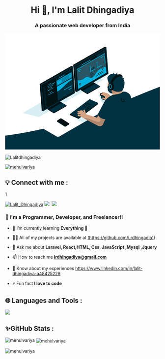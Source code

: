 <h1 align="center">Hi 👋, I'm Lalit Dhingadiya</h1>
<h3 align="center">A passionate web developer from India</h3>


![code](https://github.com/MehulVariya/Happy-Valentine-Day-Wishes/blob/main/image_code.gif)

<p align="left"> <img src="https://komarev.com/ghpvc/?username=lalitdhingadiya&label=Profile%20views&color=0e75b6&style=flat" alt="Lalitdhingadiya" /> </p>

<p align="left"> <a href="https://github.com/ryo-ma/github-profile-trophy"><img src="https://github-profile-trophy.vercel.app/?username=mehulvariya" alt="mehulvariya" /></a>
</p>

## 💡 Connect with me :
1
<p align="left"> <a href="https://twitter.com/Lalit_Dhingadiya" target="blank"><img src="https://img.shields.io/twitter/follow/Lalit_Dhingadiya?logo=twitter&style=for-the-badge" alt="Lalit_Dhingadiya" /></a> 
<a href="https://linkedin.com/in/Lalit-Dhingadiya"><img src="https://img.shields.io/badge/-Lalit%20Dhingadiya-0077B5?style=for-the-badge&logo=Linkedin&logoColor=white"/></a>&nbsp 
<a href="mailto:lrdhingadiya@gmail.com">
    <img src="https://img.shields.io/badge/-Gmail-c14438?style=for-the-badge&logo=Gmail&logoColor=white&link=mailto:lrdhingadiya@gmail.com" />
  </a>
</p>

<h3> 🧑 I'm a Programmer, Developer, and Freelancer!!</h3>

- 🌱 I’m currently learning **Everything 🤣**

- 👨‍💻 All of my projects are available at [(https://github.com/Lrdhingadia1)](https://github.com/Lrdhingadia1)

- 💬 Ask me about **Laravel, React,HTML, Css, JavaScript ,Mysql ,Jquery**

- 📫 How to reach me **lrdhingadiya@gmail.com**

- 📄 Know about my experiences https://www.linkedin.com/in/lalit-dhingadiya-a48425229
- ⚡ Fun fact **I love to code**

<!--<h3 align="left">Connect with me:</h3>
<p align="left">


<a href="https://twitter.com/Lalit_Dhingadiya" target="blank"><img align="center" src="https://raw.githubusercontent.com/rahuldkjain/github-profile-readme-generator/master/src/images/icons/Social/twitter.svg" alt="mehul_variya_" height="30" width="40" /></a>
<a href="https://linkedin.com/in/mehul-variya" target="blank"><img align="center" src="https://raw.githubusercontent.com/rahuldkjain/github-profile-readme-generator/master/src/images/icons/Social/linked-in-alt.svg" alt="mehul-variya" height="30" width="40" /></a>
<a href="https://stackoverflow.com/users/mehul-variya" target="blank"><img align="center" src="https://raw.githubusercontent.com/rahuldkjain/github-profile-readme-generator/master/src/images/icons/Social/stack-overflow.svg" alt="mehul-variya" height="30" width="40" /></a>
<a href="https://fb.com/mehul.r.variya" target="blank"><img align="center" src="https://raw.githubusercontent.com/rahuldkjain/github-profile-readme-generator/master/src/images/icons/Social/facebook.svg" alt="mehul.r.variya" height="30" width="40" /></a>
<a href="https://instagram.com/mehul_variya_" target="blank"><img align="center" src="https://raw.githubusercontent.com/rahuldkjain/github-profile-readme-generator/master/src/images/icons/Social/instagram.svg" alt="mehul_variya_" height="30" width="40" /></a>
<a href="https://www.hackerrank.com/mehul variya" target="blank"><img align="center" src="https://raw.githubusercontent.com/rahuldkjain/github-profile-readme-generator/master/src/images/icons/Social/hackerrank.svg" alt="mehul variya" height="30" width="40" /></a>
<a href="https://www.leetcode.com/mehulvariya" target="blank"><img align="center" src="https://raw.githubusercontent.com/rahuldkjain/github-profile-readme-generator/master/src/images/icons/Social/leet-code.svg" alt="mehulvariya" height="30" width="40" /></a>
</p>-->

## 🌐 Languages and Tools :
<p>
  <a >
    <img src="https://skillicons.dev/icons?i=laravel,js,php,mysql,sqlite,postman,html,css,bootstrap,tailwind,jquery,c,py,flask,dotnet,git,github" />
  </a>
</p>

## ✨GitHub Stats  : 

<p><img align="left" src="https://github-readme-stats.vercel.app/api/top-langs?username=mehulvariya&show_icons=true&locale=en&layout=compact" alt="mehulvariya" /></p>

<p>&nbsp;<img align="center" src="https://github-readme-stats.vercel.app/api?username=mehulvariya&show_icons=true&locale=en" alt="mehulvariya" /></p>

<p><img align="center" src="https://github-readme-streak-stats.herokuapp.com/?user=mehulvariya&" alt="mehulvariya" /></p>
